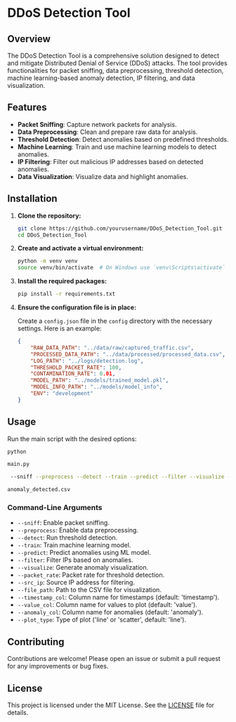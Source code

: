 
# DDoS Detection Tool

## Overview

The DDoS Detection Tool is a comprehensive solution designed to detect and mitigate Distributed Denial of Service (DDoS) attacks. The tool provides functionalities for packet sniffing, data preprocessing, threshold detection, machine learning-based anomaly detection, IP filtering, and data visualization.

## Features

- **Packet Sniffing**: Capture network packets for analysis.
- **Data Preprocessing**: Clean and prepare raw data for analysis.
- **Threshold Detection**: Detect anomalies based on predefined thresholds.
- **Machine Learning**: Train and use machine learning models to detect anomalies.
- **IP Filtering**: Filter out malicious IP addresses based on detected anomalies.
- **Data Visualization**: Visualize data and highlight anomalies.



## Installation

1. **Clone the repository:**

   ```sh
   git clone https://github.com/yourusername/DDoS_Detection_Tool.git
   cd DDoS_Detection_Tool
   ```

2. **Create and activate a virtual environment:**

   ```sh
   python -m venv venv
   source venv/bin/activate  # On Windows use `venv\Scripts\activate`
   ```

3. **Install the required packages:**

   ```sh
   pip install -r requirements.txt
   ```

4. **Ensure the configuration file is in place:**

   Create a `config.json` file in the `config` directory with the necessary settings. Here is an example:

   ```json
   {
       "RAW_DATA_PATH": "../data/raw/captured_traffic.csv",
       "PROCESSED_DATA_PATH": "../data/processed/processed_data.csv",
       "LOG_PATH": "../logs/detection.log",
       "THRESHOLD_PACKET_RATE": 100,
       "CONTAMINATION_RATE": 0.01,
       "MODEL_PATH": "../models/trained_model.pkl",
       "MODEL_INFO_PATH": "../models/model_info",
       "ENV": "development"
   }
   ```

## Usage

Run the main script with the desired options:

```sh
python 

main.py

 --sniff --preprocess --detect --train --predict --filter --visualize --packet_rate 100 --src_ip 192.168.1.1 --file_path 

anomaly_detected.csv


```

### Command-Line Arguments

- `--sniff`: Enable packet sniffing.
- `--preprocess`: Enable data preprocessing.
- `--detect`: Run threshold detection.
- `--train`: Train machine learning model.
- `--predict`: Predict anomalies using ML model.
- `--filter`: Filter IPs based on anomalies.
- `--visualize`: Generate anomaly visualization.
- `--packet_rate`: Packet rate for threshold detection.
- `--src_ip`: Source IP address for filtering.
- `--file_path`: Path to the CSV file for visualization.
- `--timestamp_col`: Column name for timestamps (default: 'timestamp').
- `--value_col`: Column name for values to plot (default: 'value').
- `--anomaly_col`: Column name for anomalies (default: 'anomaly').
- `--plot_type`: Type of plot ('line' or 'scatter', default: 'line').

## Contributing

Contributions are welcome! Please open an issue or submit a pull request for any improvements or bug fixes.

## License

This project is licensed under the MIT License. See the [LICENSE](LICENSE) file for details.
